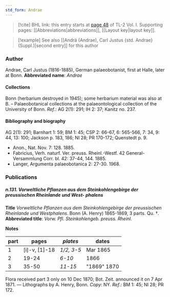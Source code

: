 ```yaml
---
std_form: Andrae
---
```


> [!cite] BHL link: this entry starts at [page 48](https://www.biodiversitylibrary.org/page/33120179) of TL-2 Vol. I.
> Supporting pages: [[Abbreviations|abbreviations]], [[Layout key|layout key]].

> [!example] See also [[Andrä (Andrae), Carl Justus {std. Andrae} (Suppl.)|second entry]] for this author

### Author

Andrae, Carl Justus (1816-1885), German palaeobotanist, first at Halle, later at Bonn. 
**Abbreviated name**: *Andrae*

#### Collections

Bonn (herbarium destroyed in 1945); some herbarium material was also at B. – Palaeobotanical collections at the palaeontological collection of the University of Bonn.
*Ref*.: AG 2(1): 291; IH 2: 37; Kanitz no. 237.

#### Bibliography and biography

AG 2(1): 291; Barnhart 1: 59; BM 1: 45; CSP 2: 66-67, 6: 565-566, 7: 34, 9: 44, 13: 100; Jackson p. 183, 186; NI 28; PR 170-172; Quenstedt p. 9.
- Anon., Nat. Nov. 7: 128. 1885.
- Fabricius, Verh. naturf. Ver. preuss. Rheinl.-Westf. 42 General-Versammlung Corr. bl. 42: 37-44, 144. 1885.
- Langer, Argumenta palaeobotanica 2: 27-30. 1968.

### Publications

##### n.131. Vorweltliche Pflanzen aus dem Steinkohlengebirge der preussischen Rheinlande und West- phalens

**Title**
*Vorweltliche Pflanzen aus dem Steinkohlengebirge der preussischen Rheinlande und Westphalens*. Bonn (A. Henry) 1865-1869, 3 parts. Qu. †.
**Abbreviated title**: *Vorw. Pfl. Steinkohlengeb. preuss. Rheinl.*

**Notes**

|part	|pages	|*plates*	|dates|
|---	|---	|---	|---	|
|1	|\[i\]-v, \[1\]-18	|*1/2, 3-5*	|Mar 1865|
|2	|19-24	|*6-10*	|1866|
|3	|35-50	|*11-15*	|"1869" 1870|

Flora received part 3 only on 10 Dec 1870; Bot. Zeit. announced it on 7 Apr 1871. — Lithographs by A. Henry, Bonn. *Copy*: NY.
*Ref*.: BM 1: 45; NI 28; PR 172.

